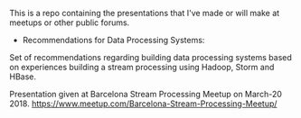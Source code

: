 
This is a repo containing the presentations that I've made or will make at meetups or other public forums.

* Recommendations for Data Processing Systems:

Set of recommendations regarding building data processing systems based on experiences building a stream processing using Hadoop, Storm and HBase. 

Presentation given at Barcelona Stream Processing Meetup on March-20 2018.
https://www.meetup.com/Barcelona-Stream-Processing-Meetup/
